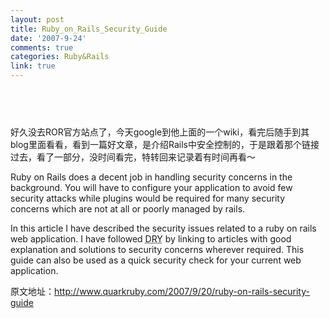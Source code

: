 ```yaml
---
layout: post
title: Ruby_on_Rails_Security_Guide
date: '2007-9-24'
comments: true
categories: Ruby&Rails
link: true
---
```

<h2 class="entry-title">&nbsp;</h2>
<p>好久没去ROR官方站点了，今天google到他上面的一个wiki，看完后随手到其blog里面看看，看到一篇好文章，是介绍Rails中安全控制的，于是跟着那个链接过去，看了一部分，没时间看完，特转回来记录着有时间再看～</p>
<p>Ruby on Rails does a decent job in handling security concerns in the background. You will have to configure your application to avoid few security attacks while plugins would be required for many security concerns which are not at all or poorly managed by rails.</p>
<p>In this article I have described the security issues related to a ruby on rails web application. I have followed <abbr title="Don't Repeat Yourself">DRY</abbr> by linking to articles with good explanation and solutions to security concerns wherever required. This guide can also be used as a quick security check for your current web application.</p>
<p>原文地址：<a href="http://www.quarkruby.com/2007/9/20/ruby-on-rails-security-guide">http://www.quarkruby.com/2007/9/20/ruby-on-rails-security-guide</a></p>
<h2 class="entry-title"><a href="http://www.quarkruby.com/2007/9/20/ruby-on-rails-security-guide#comments"></a></h2>

